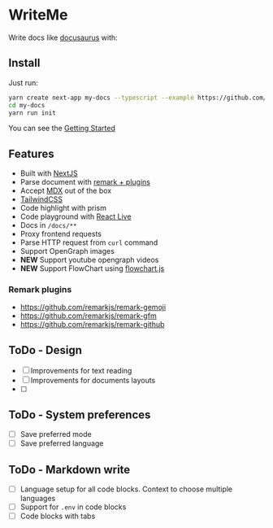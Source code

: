 # WriteMe

Write docs like [docusaurus](https://docusaurus.io/) with:

## Install

Just run:

```bash
yarn create next-app my-docs --typescript --example https://github.com/g4rcez/writeme
cd my-docs
yarn run init
```

You can see the [Getting Started](https://writeme.vercel.app/docs/project/getting-started)

## Features

- Built with [NextJS](https://nextjs.org/)
- Parse document with [remark + plugins](https://github.com/remarkjs)
- Accept [MDX](https://github.com/hashicorp/next-mdx-remote) out of the box
- [TailwindCSS](https://tailwindcss.com/)
- Code highlight with prism
- Code playground with [React Live](https://github.com/FormidableLabs/react-live)
- Docs in `/docs/**`
- Proxy frontend requests
- Parse HTTP request from `curl` command
- Support OpenGraph images
- **NEW** Support youtube opengraph videos
- **NEW** Support FlowChart using [flowchart.js](https://flowchart.js.org/)

### Remark plugins

- https://github.com/remarkjs/remark-gemoji
- https://github.com/remarkjs/remark-gfm
- https://github.com/remarkjs/remark-github

## ToDo - Design
- [ ] Improvements for text reading
- [ ] Improvements for documents layouts
- [ ] 

## ToDo - System preferences
- [ ] Save preferred mode
- [ ] Save preferred language

## ToDo - Markdown write
- [ ] Language setup for all code blocks. Context to choose multiple languages
- [ ] Support for `.env` in code blocks
- [ ] Code blocks with tabs
